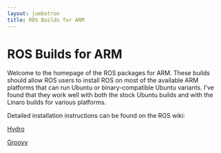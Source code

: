 ```yaml
---
layout: jumbotron
title: ROS Builds for ARM
---
```


# ROS Builds for ARM

Welcome to the homepage of the ROS packages for ARM. These builds should allow ROS users to install ROS on most of the available ARM platforms that can run Ubuntu or binary-compatible Ubuntu variants. I've found that they work well with both the stock Ubuntu builds and with the Linaro builds for various platforms.

Detailed installation instructions can be found on the ROS wiki:
<p><a href="http://wiki.ros.org/hydro/Installation/UbuntuARM"
   class="btn btn-primary btn-large">Hydro</a></p>
<p><a href="http://wiki.ros.org/groovy/Installation/UbuntuARM"
   class="btn btn-primary btn-large">Groovy</a></p>

